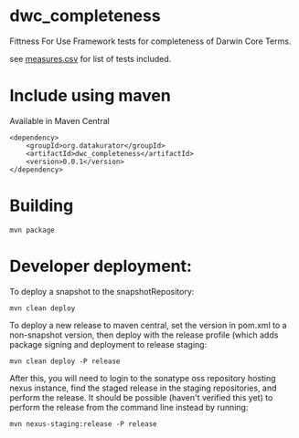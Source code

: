 # dwc_completeness
Fittness For Use Framework tests for completeness of Darwin Core Terms.

see [measures.csv](https://github.com/kurator-org/dwc_completeness/blob/master/measures.csv) for list of tests included.

# Include using maven

Available in Maven Central

    <dependency>
        <groupId>org.datakurator</groupId>
        <artifactId>dwc_completeness</artifactId>
        <version>0.0.1</version>
    </dependency>

# Building

    mvn package

# Developer deployment: 

To deploy a snapshot to the snapshotRepository:

    mvn clean deploy

To deploy a new release to maven central, set the version in pom.xml to a non-snapshot version, then deploy with the release profile (which adds package signing and deployment to release staging:

    mvn clean deploy -P release

After this, you will need to login to the sonatype oss repository hosting nexus instance, find the staged release in the staging repositories, and perform the release.  It should be possible (haven't verified this yet) to perform the release from the command line instead by running:

    mvn nexus-staging:release -P release

